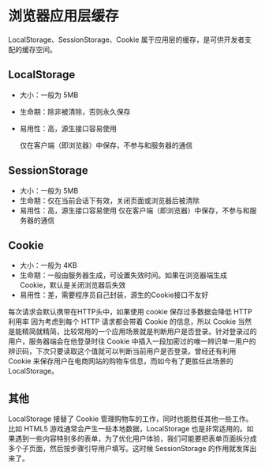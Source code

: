 # 浏览器应用层缓存

LocalStorage、SessionStorage、Cookie 属于应用层的缓存，是可供开发者支配的缓存空间。

## LocalStorage

- 大小：一般为 5MB
- 生命期：除非被清除，否则永久保存
- 易用性：高，源生接口容易使用

  仅在客户端（即浏览器）中保存，不参与和服务器的通信

## SessionStorage


- 大小：一般为 5MB
- 生命期：仅在当前会话下有效，关闭页面或浏览器后被清除
- 易用性：高，源生接口容易使用
 仅在客户端（即浏览器）中保存，不参与和服务器的通信

## Cookie

- 大小：一般为 4KB
- 生命期：一般由服务器生成，可设置失效时间。如果在浏览器端生成 Cookie，默认是关闭浏览器后失效
- 易用性：差，需要程序员自己封装，源生的Cookie接口不友好
  

每次请求会默认携带在HTTP头中，如果使用 cookie 保存过多数据会降低 HTTP 利用率
因为考虑到每个 HTTP 请求都会带着 Cookie 的信息，所以 Cookie 当然是能精简就精简，比较常用的一个应用场景就是判断用户是否登录。针对登录过的用户，服务器端会在他登录时往 Cookie 中插入一段加密过的唯一辨识单一用户的辨识码，下次只要读取这个值就可以判断当前用户是否登录。曾经还有利用 Cookie 来保存用户在电商网站的购物车信息，而如今有了更胜任此场景的 LocalStorage。


## 其他

LocalStorage 接替了 Cookie 管理购物车的工作，同时也能胜任其他一些工作。比如 HTML5 游戏通常会产生一些本地数据，LocalStorage 也是非常适用的。如果遇到一些内容特别多的表单，为了优化用户体验，我们可能要把表单页面拆分成多个子页面，然后按步骤引导用户填写。这时候 SessionStorage 的作用就发挥出来了。